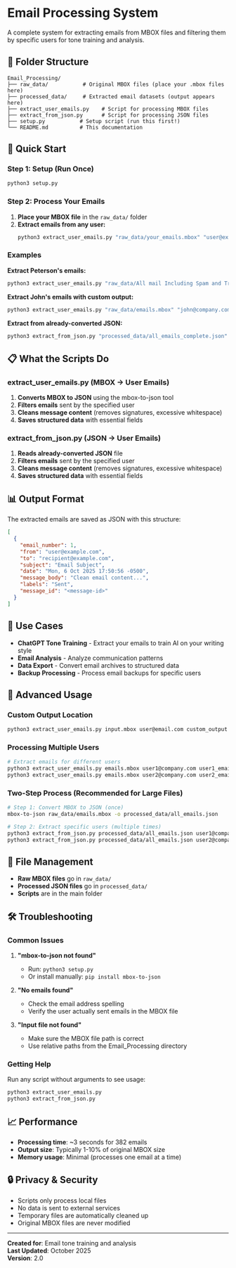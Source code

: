 # Email Processing System

A complete system for extracting emails from MBOX files and filtering them by specific users for tone training and analysis.

## 📁 Folder Structure

```
Email_Processing/
├── raw_data/           # Original MBOX files (place your .mbox files here)
├── processed_data/     # Extracted email datasets (output appears here)
├── extract_user_emails.py    # Script for processing MBOX files
├── extract_from_json.py      # Script for processing JSON files
├── setup.py           # Setup script (run this first!)
└── README.md          # This documentation
```

## 🚀 Quick Start

### Step 1: Setup (Run Once)
```bash
python3 setup.py
```

### Step 2: Process Your Emails
1. **Place your MBOX file** in the `raw_data/` folder
2. **Extract emails from any user:**
   ```bash
   python3 extract_user_emails.py "raw_data/your_emails.mbox" "user@example.com"
   ```

### Examples

**Extract Peterson's emails:**
```bash
python3 extract_user_emails.py "raw_data/All mail Including Spam and Trash.mbox" "peterson@fullcirclemedia.co"
```

**Extract John's emails with custom output:**
```bash
python3 extract_user_emails.py "raw_data/emails.mbox" "john@company.com" "processed_data/john_emails.json"
```

**Extract from already-converted JSON:**
```bash
python3 extract_from_json.py "processed_data/all_emails_complete.json" "user@example.com"
```

## 📋 What the Scripts Do

### extract_user_emails.py (MBOX → User Emails)
1. **Converts MBOX to JSON** using the mbox-to-json tool
2. **Filters emails** sent by the specified user
3. **Cleans message content** (removes signatures, excessive whitespace)
4. **Saves structured data** with essential fields

### extract_from_json.py (JSON → User Emails)
1. **Reads already-converted JSON** file
2. **Filters emails** sent by the specified user
3. **Cleans message content** (removes signatures, excessive whitespace)
4. **Saves structured data** with essential fields

## 📊 Output Format

The extracted emails are saved as JSON with this structure:

```json
[
  {
    "email_number": 1,
    "from": "user@example.com",
    "to": "recipient@example.com",
    "subject": "Email Subject",
    "date": "Mon, 6 Oct 2025 17:50:56 -0500",
    "message_body": "Clean email content...",
    "labels": "Sent",
    "message_id": "<message-id>"
  }
]
```

## 🎯 Use Cases

- **ChatGPT Tone Training** - Extract your emails to train AI on your writing style
- **Email Analysis** - Analyze communication patterns
- **Data Export** - Convert email archives to structured data
- **Backup Processing** - Process email backups for specific users

## 🔧 Advanced Usage

### Custom Output Location
```bash
python3 extract_user_emails.py input.mbox user@email.com custom_output.json
```

### Processing Multiple Users
```bash
# Extract emails for different users
python3 extract_user_emails.py emails.mbox user1@company.com user1_emails.json
python3 extract_user_emails.py emails.mbox user2@company.com user2_emails.json
```

### Two-Step Process (Recommended for Large Files)
```bash
# Step 1: Convert MBOX to JSON (once)
mbox-to-json raw_data/emails.mbox -o processed_data/all_emails.json

# Step 2: Extract specific users (multiple times)
python3 extract_from_json.py processed_data/all_emails.json user1@company.com
python3 extract_from_json.py processed_data/all_emails.json user2@company.com
```

## 📁 File Management

- **Raw MBOX files** go in `raw_data/`
- **Processed JSON files** go in `processed_data/`
- **Scripts** are in the main folder

## 🛠️ Troubleshooting

### Common Issues

1. **"mbox-to-json not found"**
   - Run: `python3 setup.py`
   - Or install manually: `pip install mbox-to-json`

2. **"No emails found"**
   - Check the email address spelling
   - Verify the user actually sent emails in the MBOX file

3. **"Input file not found"**
   - Make sure the MBOX file path is correct
   - Use relative paths from the Email_Processing directory

### Getting Help

Run any script without arguments to see usage:
```bash
python3 extract_user_emails.py
python3 extract_from_json.py
```

## 📈 Performance

- **Processing time**: ~3 seconds for 382 emails
- **Output size**: Typically 1-10% of original MBOX size
- **Memory usage**: Minimal (processes one email at a time)

## 🔒 Privacy & Security

- Scripts only process local files
- No data is sent to external services
- Temporary files are automatically cleaned up
- Original MBOX files are never modified

---

**Created for**: Email tone training and analysis  
**Last Updated**: October 2025  
**Version**: 2.0